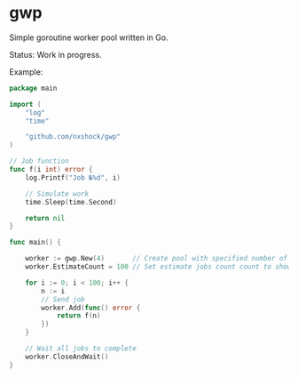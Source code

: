 # gwp

Simple goroutine worker pool written in Go.

Status: Work in progress.

Example:

```go
package main

import (
	"log"
	"time"

	"github.com/nxshock/gwp"
)

// Job function
func f(i int) error {
	log.Printf("Job №%d", i)

	// Simulate work
	time.Sleep(time.Second)

	return nil
}

func main() {

	worker := gwp.New(4)       // Create pool with specified number of workers
	worker.EstimateCount = 100 // Set estimate jobs count count to show progress

	for i := 0; i < 100; i++ {
		n := i
		// Send job
		worker.Add(func() error {
			return f(n)
		})
	}

	// Wait all jobs to complete
	worker.CloseAndWait()
}
```

